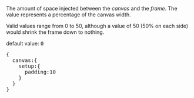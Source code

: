 The amount of space injected between the _canvas_ and the _frame_. The value represents a percentage of the canvas width.

Valid values range from 0 to 50, although a value of 50 (50% on each side) would shrink the frame down to nothing.

default value: <samp>0</samp>

<pre data-ace="readonly" style="width:100%;">{
  canvas:{
    setup:{
      padding:10
    }
  }
}</pre>
